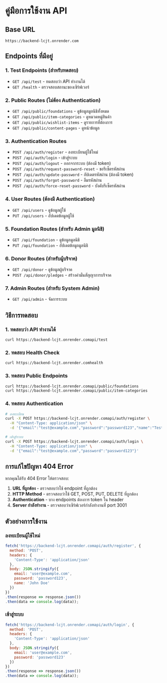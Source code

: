 # คู่มือการใช้งาน API

## Base URL
```
https://backend-lcjt.onrender.com
```

## Endpoints ที่มีอยู่

### 1. Test Endpoints (สำหรับทดสอบ)
- `GET /api/test` - ทดสอบว่า API ทำงานได้
- `GET /health` - ตรวจสอบสถานะของเซิร์ฟเวอร์

### 2. Public Routes (ไม่ต้อง Authentication)
- `GET /api/public/foundations` - ดูข้อมูลมูลนิธิทั้งหมด
- `GET /api/public/item-categories` - ดูหมวดหมู่สินค้า
- `GET /api/public/wishlist-items` - ดูรายการที่ต้องการ
- `GET /api/public/content-pages` - ดูหน้าข้อมูล

### 3. Authentication Routes
- `POST /api/auth/register` - ลงทะเบียนผู้ใช้ใหม่
- `POST /api/auth/login` - เข้าสู่ระบบ
- `POST /api/auth/logout` - ออกจากระบบ (ต้องมี token)
- `POST /api/auth/request-password-reset` - ขอรีเซ็ตรหัสผ่าน
- `POST /api/auth/update-password` - อัปเดตรหัสผ่าน (ต้องมี token)
- `POST /api/auth/forgot-password` - ลืมรหัสผ่าน
- `POST /api/auth/force-reset-password` - บังคับรีเซ็ตรหัสผ่าน

### 4. User Routes (ต้องมี Authentication)
- `GET /api/users` - ดูข้อมูลผู้ใช้
- `PUT /api/users` - อัปเดตข้อมูลผู้ใช้

### 5. Foundation Routes (สำหรับ Admin มูลนิธิ)
- `GET /api/foundation` - ดูข้อมูลมูลนิธิ
- `PUT /api/foundation` - อัปเดตข้อมูลมูลนิธิ

### 6. Donor Routes (สำหรับผู้บริจาค)
- `GET /api/donor` - ดูข้อมูลผู้บริจาค
- `POST /api/donor/pledges` - สร้างคำมั่นสัญญาการบริจาค

### 7. Admin Routes (สำหรับ System Admin)
- `GET /api/admin` - จัดการระบบ

## วิธีการทดสอบ

### 1. ทดสอบว่า API ทำงานได้
```bash
curl https://backend-lcjt.onrender.comapi/test
```

### 2. ทดสอบ Health Check
```bash
curl https://backend-lcjt.onrender.comhealth
```

### 3. ทดสอบ Public Endpoints
```bash
curl https://backend-lcjt.onrender.comapi/public/foundations
curl https://backend-lcjt.onrender.comapi/public/item-categories
```

### 4. ทดสอบ Authentication
```bash
# ลงทะเบียน
curl -X POST https://backend-lcjt.onrender.comapi/auth/register \
  -H "Content-Type: application/json" \
  -d '{"email":"test@example.com","password":"password123","name":"Test User"}'

# เข้าสู่ระบบ
curl -X POST https://backend-lcjt.onrender.comapi/auth/login \
  -H "Content-Type: application/json" \
  -d '{"email":"test@example.com","password":"password123"}'
```

## การแก้ไขปัญหา 404 Error

หากคุณได้รับ 404 Error ให้ตรวจสอบ:

1. **URL ที่ถูกต้อง** - ตรวจสอบว่าใช้ endpoint ที่ถูกต้อง
2. **HTTP Method** - ตรวจสอบว่าใช้ GET, POST, PUT, DELETE ที่ถูกต้อง
3. **Authentication** - บาง endpoints ต้องการ token ใน header
4. **Server กำลังทำงาน** - ตรวจสอบว่าเซิร์ฟเวอร์กำลังทำงานที่ port 3001

## ตัวอย่างการใช้งาน

### ลงทะเบียนผู้ใช้ใหม่
```javascript
fetch('https://backend-lcjt.onrender.comapi/auth/register', {
  method: 'POST',
  headers: {
    'Content-Type': 'application/json'
  },
  body: JSON.stringify({
    email: 'user@example.com',
    password: 'password123',
    name: 'John Doe'
  })
})
.then(response => response.json())
.then(data => console.log(data));
```

### เข้าสู่ระบบ
```javascript
fetch('https://backend-lcjt.onrender.comapi/auth/login', {
  method: 'POST',
  headers: {
    'Content-Type': 'application/json'
  },
  body: JSON.stringify({
    email: 'user@example.com',
    password: 'password123'
  })
})
.then(response => response.json())
.then(data => console.log(data));
``` 